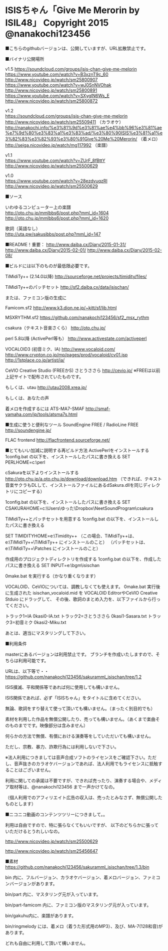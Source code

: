 ISISちゃん「Give Me Merorin by ISIL48」
Copyright 2015 @nanakochi123456
================
■こちらのgithubバージョンは、公開していますが、URL拡散禁止です。

■バイナリ公開場所

v1.5
https://soundcloud.com/groups/isis-chan-give-me-melorin<br>
https://www.youtube.com/watch?v=B3xznT9c_60<br>
http://www.nicovideo.jp/watch/sm25800907<br>
https://www.youtube.com/watch?v=wJ0SnNVOhak<br>
http://www.nicovideo.jp/watch/sm25800891<br>
https://www.youtube.com/watch?v=SXyglN6Ws_E<br>
http://www.nicovideo.jp/watch/sm25800872<br>

v1.2<br>
https://soundcloud.com/groups/isis-chan-give-me-melorin<br>
http://www.nicovideo.jp/watch/sm25509411 （カラオケ）<br>
http://nanakochi.info/%e3%81%9d%e3%81%ae%e4%bb%96%e3%81%ae%e7%9d%80%e3%83%a1%e3%83%ad/%e3%80%90ISIS%e3%81%a1%e3%82%83%e3%82%93%e3%80%91Give%20Me%20Merorin/ （着メロ）<br>
http://seiga.nicovideo.jp/watch/mg117992 （楽譜）

v1.1<br>
https://www.youtube.com/watch?v=ZUrF_8fBttY<br>
http://www.nicovideo.jp/watch/sm25500629<br>

v1.0<br>
https://www.youtube.com/watch?v=28ezdvuqzRI<br>
http://www.nicovideo.jp/watch/sm25500629<br>

■ソース

いわゆるコンピューター上の楽譜<br>
http://oto.chu.jp/mmlbbs6/post.php?mml_id=1604
http://oto.chu.jp/mmlbbs6/post.php?mml_id=1620

歌詞（英語なし）<br>
http://uta.pw/sakusibbs/post.php?mml_id=147

■README！重要：
http://www.daiba.cx/Diary/2015-01-31/
http://www.daiba.cx/Diary/2015-02-01/
http://www.daiba.cx/Diary/2015-02-08/

■ビルドには以下のものが最低限必要です。

TiMidiTy++ (2.14.0以降)
http://sourceforge.net/projects/timidity/files/

TiMidiTy++のパッチセット
http://sf2.daiba.cx/data/isischan/

または、ファミコン版の生成に

Famicom.sf2
http://www.k3.dion.ne.jp/~kitt/sf/lib.html

MSXRYTHM.sf2
https://github.com/nanakochi123456/sf2_msx_rythm

csakura（テキスト音楽さくら）
http://oto.chu.jp/

perl 5.8以降 (ActivePerl等も）
http://www.activestate.com/activeperl

VOCALOID3 (初音ミク、IA)
http://www.vocaloid.com/
http://www.crypton.co.jp/mp/pages/prod/vocaloid/cv01.jsp
http://1stplace.co.jp/artist/ia/

CeVIO Creative Studio (FREEかS) さとうささら
http://cevio.jp/
※FREEは以前上記サイトで配布されていたものです。

もしくは、utau
http://utau2008.xrea.jp/

もしくは、あなたの声

着メロを作成するには ATS-MA7-SMAF
http://smaf-yamaha.com/jp/tools/atsma7s.html

■生成に使うと便利なツール
SoundEngine FREE / RadioLine FREE
http://soundengine.jp/

FLAC frontend
http://flacfrontend.sourceforge.net/

■とてもいい加減に説明する再ビルド方法
ActivePerlをインストールする
1config.bat の以下を、インストールしたパスに書き換える
SET PERLHOME=c:\perl

cSakuraを以下よりインストールする 
http://oto.chu.jp/a.oto.chu.jp/download/download.htm
（できれば、テキスト音楽サクラもDLして、インストールファイルにあるdSakura.dllを同じディレクトリにコピーする）

1config.bat の以下を、インストールしたパスに書き換える
SET CSAKURAHOME=c:\Users\ゆった\Dropbox\NeetSoundProgram\csakura

TiMidiTy++とパッチセットを用意する
1config.bat の以下を、インストールしたパスに書き換える

SET TIMIDITYHOME=e:\Timidity++
（この場合、TiMidiTy++は、e:\TiMidiTy++\TiMidiTy++ にインストールのこと）
（パッチセットは、e:\TiMidiTy++\Patches にインストールのこと）

作成用のプロジェクトディレクトリを作成する
1config.bat の以下を、作成したパスに書き換える
SET INPUT=e:\bgm\isischan

0make.bat を実行する（かなり重くなります）

VOCALOID、CeVIOについては、調教しなくても使えます。
0make.bat 実行後に生成された isischan_vocaloid.mid を
VOCALOID EditrorやCeVIO Creative Stduio にドラッグして、
その後、歌詞のまとめ入力を、以下ファイルから行ってください。

トラック1=IA 0kasi0-IA.txt
トラック2=さとうささら 0kasi1-Sasara.txt
トラック3=初音ミク 0kasi2-Miku.txt
 
あとは、適当にマスタリングして下さい。


■利用条件

masterにあるバージョンは利用禁止です。
ブランチを作成いたしますので、そちらは利用可能です。

URLは、以下等で・・
https://github.com/nanakochi123456/sakuramml_isischan/tree/1.2

ISIS撲滅、平和関係等であれば何に使用しても構いません。

ISIS関係であれば、必ず「ISISちゃん」をタイトルに含めてください。

無論、歌詞をすり替えて使って頂いても構いません。（まったく別目的でも）

素材を利用した作品を無償公開したり、売っても構いません。（あくまで楽曲そのものまでです。映像部分は含みません）

何らかの方法で無償、有償における演奏等をしていただいても構いません。

ただし、宗教、暴力、詐欺行為には利用しないで下さい。

※法人利用につきましては音声合成ソフトのライセンスをご確認下さい。ただし、音声抜きのカラオケバージョンであれば、法人利用でもライセンスに抵触することはございません。

利用に関しての承諾は不要ですが、できれば売ったり、演奏する場合や、メディア取材等は、@nanakochi123456 まで一声かけてなの。

（個人利用でのアフィリエイト広告の収入は、売ったとみなさず、無償公開したものとします）

■ニコニコ動画のコンテンツツリーにつきまして。。

利用は自由ですので、特に張らなくてもいいですが、
以下のどちらかに張っていただけるとうれしいなの。

http://www.nicovideo.jp/watch/sm25500629

http://www.nicovideo.jp/watch/sm25456647

■素材
https://github.com/nanakochi123456/sakuramml_isischan/tree/1.3/bin

bin 内に、フルバージョン、カラオケバージョン、着メロバージョン、ファミコンバージョンがあります。

bin/part 内に、マスタリング元が入っています。

bin/part-famicom 内に、ファミコン版のマスタリング元が入っています。

bin/gakuhu内に、楽譜があります。

bin/ringmelody には、着メロ（着うた形式用のMP3）、及び、MA-7(128和音)があります。

どれも自由に利用して頂いて構いません。
